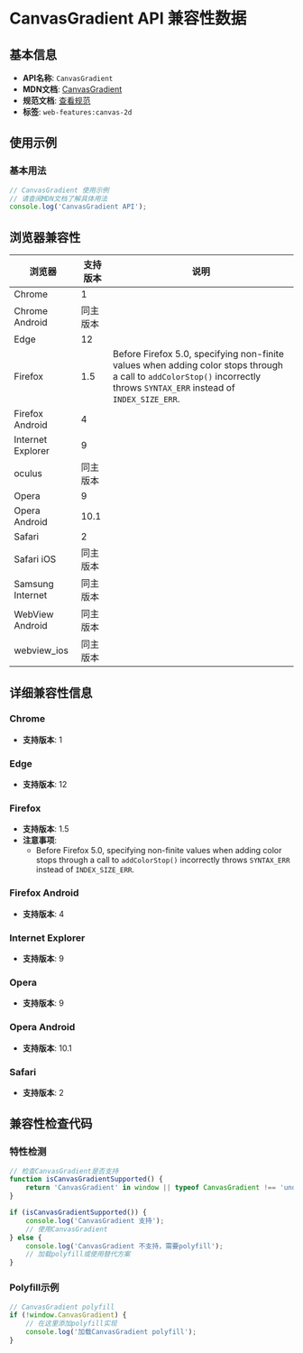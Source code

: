 # CanvasGradient API 兼容性数据

## 基本信息

- **API名称**: `CanvasGradient`
- **MDN文档**: [CanvasGradient](https://developer.mozilla.org/docs/Web/API/CanvasGradient)
- **规范文档**: [查看规范](https://html.spec.whatwg.org/multipage/canvas.html#canvasgradient)
- **标签**: `web-features:canvas-2d`

## 使用示例

### 基本用法

```javascript
// CanvasGradient 使用示例
// 请查阅MDN文档了解具体用法
console.log('CanvasGradient API');
```

## 浏览器兼容性

| 浏览器 | 支持版本 | 说明 |
|--------|----------|------|
| Chrome | 1 |  |
| Chrome Android | 同主版本 |  |
| Edge | 12 |  |
| Firefox | 1.5 | Before Firefox 5.0, specifying non-finite values when adding color stops through a call to `addColorStop()` incorrectly throws `SYNTAX_ERR` instead of `INDEX_SIZE_ERR`. |
| Firefox Android | 4 |  |
| Internet Explorer | 9 |  |
| oculus | 同主版本 |  |
| Opera | 9 |  |
| Opera Android | 10.1 |  |
| Safari | 2 |  |
| Safari iOS | 同主版本 |  |
| Samsung Internet | 同主版本 |  |
| WebView Android | 同主版本 |  |
| webview_ios | 同主版本 |  |

## 详细兼容性信息

### Chrome

- **支持版本**: 1

### Edge

- **支持版本**: 12

### Firefox

- **支持版本**: 1.5
- **注意事项**:
  - Before Firefox 5.0, specifying non-finite values when adding color stops through a call to `addColorStop()` incorrectly throws `SYNTAX_ERR` instead of `INDEX_SIZE_ERR`.

### Firefox Android

- **支持版本**: 4

### Internet Explorer

- **支持版本**: 9

### Opera

- **支持版本**: 9

### Opera Android

- **支持版本**: 10.1

### Safari

- **支持版本**: 2

## 兼容性检查代码

### 特性检测

```javascript
// 检查CanvasGradient是否支持
function isCanvasGradientSupported() {
    return 'CanvasGradient' in window || typeof CanvasGradient !== 'undefined';
}

if (isCanvasGradientSupported()) {
    console.log('CanvasGradient 支持');
    // 使用CanvasGradient
} else {
    console.log('CanvasGradient 不支持，需要polyfill');
    // 加载polyfill或使用替代方案
}
```

### Polyfill示例

```javascript
// CanvasGradient polyfill
if (!window.CanvasGradient) {
    // 在这里添加polyfill实现
    console.log('加载CanvasGradient polyfill');
}
```

